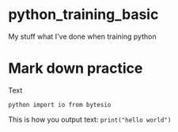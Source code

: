 # python_training_basic
My stuff what I've done when training python 

# Mark down practice

Text

```
python import io from bytesio
``` 

This is how you output text: `print("hello world")`
